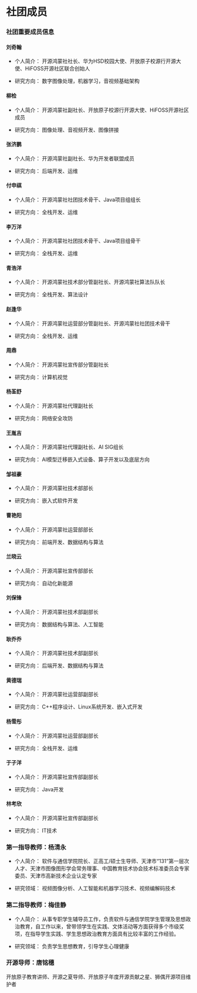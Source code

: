 # 社团成员


### 社团重要成员信息

#### 刘奇翰

  * 个人简介：
    开源鸿蒙社社长、华为HSD校园大使、开放原子校源行开源大使、HiFOSS开源社区联合创始人

  * 研究方向：
    数字图像处理，机器学习，音视频基础架构


#### 柳检

* 个人简介：
  开源鸿蒙社副社长、开放原子校源行开源大使、HiFOSS开源社区成员

* 研究方向：
  图像处理、音视频开发、图像拼接


#### 张济鹏

* 个人简介：
  开源鸿蒙社副社长、华为开发者联盟成员

* 研究方向：
  后端开发、运维


#### 付申祺

* 个人简介：
  开源鸿蒙社社团技术骨干、Java项目组组长

* 研究方向：
  全栈开发、运维


#### 李万洋

* 个人简介：
  开源鸿蒙社社团技术骨干、Java项目组骨干

* 研究方向：
  全栈开发、运维


#### 青浩洋

* 个人简介：
  开源鸿蒙社技术部分管副社长、开源鸿蒙社算法队队长

* 研究方向：
  全栈开发、算法设计


#### 赵逢华

* 个人简介：
  开源鸿蒙社运营部分管副社长、开源鸿蒙社社团技术骨干

* 研究方向：
  全栈开发、运维


#### 周鼎

* 个人简介：
  开源鸿蒙社宣传部分管副社长

* 研究方向：
  计算机视觉


#### 杨荃舒

* 个人简介：
  开源鸿蒙社代理副社长

* 研究方向：
  网络安全攻防


#### 王胤吉

* 个人简介：
  开源鸿蒙社代理副社长、AI SIG组长

* 研究方向：
  AI模型迁移嵌入式设备、算子开发以及底层方向


#### 邹祖豪

* 个人简介：
  开源鸿蒙社技术部部长

* 研究方向：
  嵌入式软件开发


#### 曹艳阳

* 个人简介：
  开源鸿蒙社运营部部长

* 研究方向：
  前端开发、数据结构与算法


#### 兰晓云

* 个人简介：
  开源鸿蒙社宣传部部长

* 研究方向：
  自动化新能源


#### 刘保锋

* 个人简介：
  开源鸿蒙社技术部副部长

* 研究方向：
  数据结构与算法、人工智能


#### 耿乔乔

* 个人简介：
  开源鸿蒙社技术部副部长

* 研究方向：
  后端开发、数据结构与算法


#### 黄德瑞

* 个人简介：
  开源鸿蒙社运营部副部长

* 研究方向：
  C++程序设计、Linux系统开发、嵌入式开发
 
#### 杨雪彤

* 个人简介：
  开源鸿蒙社运营部副部长

* 研究方向：
  全栈开发、运维


#### 于子洋

* 个人简介：
  开源鸿蒙社宣传部副部长

* 研究方向：
  Java开发

#### 林考欣

* 个人简介：
  开源鸿蒙社宣传部副部长

* 研究方向：
  IT技术


### 第一指导教师：杨清永

* 个人简介：
  软件与通信学院院长、正高工/硕士生导师、天津市“131”第一层次人才、天津市图像图形学会常务理事、中国教育技术协会技术标准委员会专家委员、天津市高新技术企业认定专家

* 研究领域：
  视频图像分析、人工智能和机器学习技术、视频编解码技术


### 第二指导教师：梅佳静

* 个人简介：
  从事专职学生辅导员工作，负责软件与通信学院学生管理及思想政治教育，自工作以来，曾带领学生在实践、文体活动等方面获得多个市级奖项，在指导学生实践、学生思想政治教育方面具有比较丰富的工作经验。

* 研究领域：
  负责学生思想教育，引导学生心理健康


### 开源导师：唐铭穗

开放原子教育讲师、开源之夏导师、开放原子年度开源贡献之星、狮偶开源项目维护者

<!-- #### 2.彭宇立

 <!-- <img src="../public/members/pengyuli.jpg" width="200" height="400" /> -->

<!-- * 个人简介：
  开源鸿蒙社副社长、互联网+国赛团队成员

* 研究方向：
  外贸金融 -->

<!-- #### 4.李彤彤 -->

 <!-- <img src="../public/members/litongtong.jpg" width="200" height="400" /> -->

<!-- * 个人简介：
  开源鸿蒙宣传部部长、华为开发者联盟成员

* 研究方向：
  工艺美术、艺术设计 -->